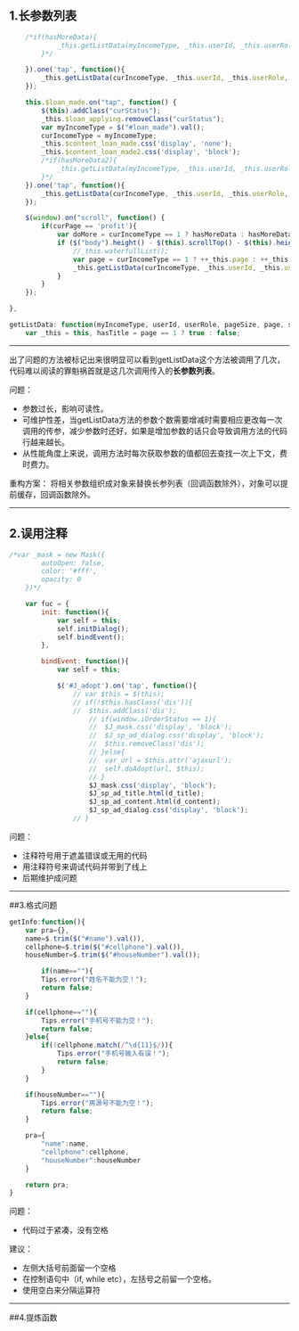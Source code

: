 ## 1.长参数列表 
```js
	/*if(hasMoreData){
            _this.getListData(myIncomeType, _this.userId, _this.userRole, _this.pageSize, _this.page, function(){});
        }*/

    }).one('tap', function(){
        _this.getListData(curIncomeType, _this.userId, _this.userRole, _this.pageSize, _this.page, function(){});
    });

    this.$loan_made.on("tap", function() {
        $(this).addClass("curStatus");
        _this.$loan_applying.removeClass("curStatus");
        var myIncomeType = $("#loan_made").val();
        curIncomeType = myIncomeType;
        _this.$content_loan_made.css('display', 'none');
        _this.$content_loan_made2.css('display', 'block');
        /*if(hasMoreData2){
            _this.getListData(myIncomeType, _this.userId, _this.userRole, _this.pageSize, _this.page, function(){});
        }*/
    }).one('tap', function(){
        _this.getListData(curIncomeType, _this.userId, _this.userRole, _this.pageSize, _this.page2, function(){});
    });

    $(window).on("scroll", function() {
        if(curPage == 'profit'){
            var doMore = curIncomeType == 1 ? hasMoreData : hasMoreData2;
            if ($("body").height() - $(this).scrollTop() - $(this).height() == 0 && doMore) {
                //_this.waterfullList();
                var page = curIncomeType == 1 ? ++_this.page : ++_this.page2;
                _this.getListData(curIncomeType, _this.userId, _this.userRole, _this.pageSize, page, function() {});
            }
        }
    });

},

getListData: function(myIncomeType, userId, userRole, pageSize, page, success) {
    var _this = this, hasTitle = page == 1 ? true : false;
```
-------------------------------------------------------------------------------------------
出了问题的方法被标记出来很明显可以看到getListData这个方法被调用了几次，代码难以阅读的罪魁祸首就是这几次调用传入的**长参数列表**。

问题：

* 参数过长，影响可读性。
* 可维护性差，当getListData方法的参数个数需要增减时需要相应更改每一次调用的传参，减少参数时还好，如果是增加参数的话只会导致调用方法的代码行越来越长。
* 从性能角度上来说，调用方法时每次获取参数的值都回去查找一次上下文，费时费力。

重构方案：
将相关参数组织成对象来替换长参列表（回调函数除外），对象可以提前缓存，回调函数除外。

-------------------------------------------------------------------------------------------
## 2.误用注释
```js
/*var _mask = new Mask({
		autoOpen: false,
		color: '#fff',
		opacity: 0
	})*/

	var fuc = {
		init: function(){
			var self = this;
			self.initDialog();
			self.bindEvent();
		},

		bindEvent: function(){
			var self = this;

			$('#J_adopt').on('tap', function(){
				// var $this = $(this);
				// if(!$this.hasClass('dis')){
				// 	$this.addClass('dis');
					// if(window.iOrderStatus == 1){
					// 	$J_mask.css('display', 'block');
					// 	$J_sp_ad_dialog.css('display', 'block');
					// 	$this.removeClass('dis');
					// }else{
					// 	var url = $this.attr('ajaxurl');
					// 	self.doAdopt(url, $this);
					// }
					$J_mask.css('display', 'block');
					$J_sp_ad_title.html(d_title);
					$J_sp_ad_content.html(d_content);
					$J_sp_ad_dialog.css('display', 'block');
				// }
```
问题：

* 注释符号用于遮盖错误或无用的代码
* 用注释符号来调试代码并带到了线上
* 后期维护成问题

------------------------------------------------------------------------------------------
##3.格式问题
```js
getInfo:function(){
	var pra={},
	name=$.trim($("#name").val()),
	cellphone=$.trim($("#cellphone").val()),
	houseNumber=$.trim($("#houseNumber").val());

		if(name==""){
		Tips.error("姓名不能为空！");
		return false;
	}

	if(cellphone==""){
		Tips.error("手机号不能为空！");
		return false;
	}else{
    	if(!cellphone.match(/^\d{11}$/)){
    		Tips.error("手机号输入有误！");
    		return false;
    	}
	}

	if(houseNumber==""){
		Tips.error("房源号不能为空！");
		return false;
	}

	pra={
		"name":name,
		"cellphone":cellphone,
		"houseNumber":houseNumber
	}

	return pra;
}
```
问题：

* 代码过于紧凑，没有空格

建议：

* 左侧大括号前面留一个空格
* 在控制语句中（if, while etc），左括号之前留一个空格。
* 使用空白来分隔运算符

------------------------------------------------------------------------------------------
##4.提炼函数
